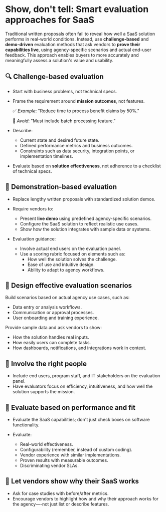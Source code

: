 # Show, don't tell: Smart evaluation approaches for SaaS

Traditional written proposals often fail to reveal how well a SaaS solution performs in real-world conditions. Instead, use **challenge-based** and **demo-driven** evaluation methods that ask vendors to **prove their capabilities live**, using agency-specific scenarios and actual end-user feedback. This approach enables buyers to more accurately and meaningfully assess a solution's value and usability.

## 🔍 Challenge-based evaluation

- Start with business problems, not technical specs.

- Frame the requirement around **mission outcomes**, not features.

  ✅ *Example*: "Reduce time to process benefit claims by 50%."
  
  🚫 *Avoid*: "Must include batch processing feature."

- Describe:
  - Current state and desired future state.
  - Defined performance metrics and business outcomes.
  - Constraints such as data security, integration points, or implementation timelines.

- Evaluate based on **solution effectiveness**, not adherence to a checklist of technical specs.

## 🎯 Demonstration-based evaluation

- Replace lengthy written proposals with standardized solution demos.

- Require vendors to:
  - Present **live demo** using predefined agency-specific scenarios.
  - Configure the SaaS solution to reflect realistic use cases.
  - Show how the solution integrates with sample data or systems.

- Evaluation guidance:
  - Involve actual end users on the evaluation panel.
  - Use a scoring rubric focused on elements such as:
    - How well the solution solves the challenge.
    - Ease of use and intuitive design.
    - Ability to adapt to agency workflows.
   
## 🧪 Design effective evaluation scenarios

Build scenarios based on actual agency use cases, such as:

- Data entry or analysis workflows.
- Communication or approval processes.
- User onboarding and training experience.

Provide sample data and ask vendors to show:

- How the solution handles real inputs.
- How easily users can complete tasks.
- How dashboards, notifications, and integrations work in context.

## 🧍 Involve the right people

- Include end users, program staff, and IT stakeholders on the evaluation panel.
- Have evaluators focus on efficiency, intuitiveness, and how well the solution supports the mission.

## 🧠 Evaluate based on performance and fit

- Evaluate the SaaS capabilities; don't just check boxes on software functionality. 

- Evaluate:
  - Real-world effectiveness.
  - Configurability (remember, instead of custom coding).
  - Vendor experience with similar implementations.
  - Proven results with measurable outcomes.
  - Discriminating vendor SLAs.

## 📣 Let vendors show why their SaaS works

- Ask for case studies with before/after metrics.
- Encourage vendors to highlight how and why their approach works for the agency—-not just list or describe features.
